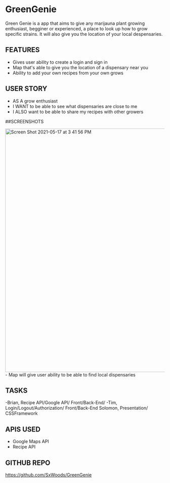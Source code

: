 # GreenGenie
Green Genie is a app that aims to give any marijauna plant growing enthusiast, begginer or experienced, a place to look up how to grow specific strains. It will also give you the location of your local despensaries.

## FEATURES
- Gives user ability to create a login and sign in 
- Map that's able to give you the location of a dispensary near you
- Ability to add your own recipes from your own grows

## USER STORY
- AS A grow enthusiast
- I WANT to be able to see what dispensaries are close to me 
- I ALSO want to be able to share my recipes with other growers

##SCREENSHOTS

<img width="771" alt="Screen Shot 2021-05-17 at 3 41 56 PM" src="https://user-images.githubusercontent.com/75388687/118566373-60cd0580-b739-11eb-8c0b-a54f5b065fa1.png">
- Map will give user ability to be able to find local dispensaries







## TASKS
-Brian, Recipe API/Google API/ Front/Back-End/ 
-Tim, Login/Logout/Authorization/ Front/Back-End
Solomon, Presentation/ CSSFramework

## APIS USED
- Google Maps API
- Recipe API

## GITHUB REPO
https://github.com/SxWoods/GreenGenie
